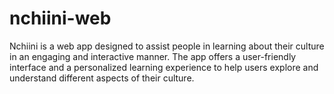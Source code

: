 # nchiini-web
 Nchiini is a web app designed to assist people in learning about their culture in an engaging and interactive manner. The app offers a user-friendly interface and a personalized learning experience to help users explore and understand different aspects of their culture.
